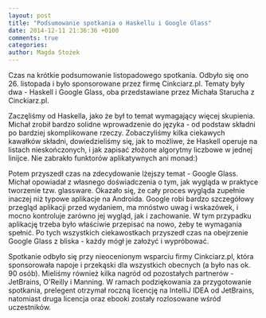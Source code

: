 ```yaml
---
layout: post
title: "Podsumowanie spotkania o Haskellu i Google Glass"
date: 2014-12-11 21:36:36 +0100
comments: true
categories: 
author: Magda Stożek
---
```

Czas na krótkie podsumowanie listopadowego spotkania. Odbyło się ono 26. listopada i było sponsorowane przez firmę Cinkciarz.pl. Tematy były dwa - Haskell i Google Glass, oba przedstawiane przez Michała Starucha z Cinckiarz.pl.

Zaczęliśmy od Haskella, jako że był to temat wymagający więcej skupienia. Michał zrobił bardzo solidne wprowadzenie do języka - od podstaw składni po bardziej skomplikowane rzeczy. Zobaczyliśmy kilka ciekawych kawałków składni, dowiedzieliśmy się, jak to możliwe, że Haskell operuje na listach nieskończonych, i jak zapisać złożone algorytmy liczbowe w jednej linijce. Nie zabrakło funktorów aplikatywnych ani monad:)

Potem przyszedł czas na zdecydowanie lżejszy temat - Google Glass. Michał opowiadał z własnego doświadczenia o tym, jak wygląda w praktyce tworzenie tzw. glassware. Okazało się, że cały proces wygląda zupełnie inaczej niż typowe aplikacje na Androida. Google robi bardzo szczegółowy przegląd aplikacji przed wydaniem, ma mnóstwo uwag i wskazówek, i mocno kontroluje zarówno jej wygląd, jak i zachowanie. W tym przypadku aplikację trzeba było właściwie przepisać na nowo, żeby te wymagania spełnić. Po tych wszystkich ciekawostkach przyszedł czas na obejrzenie Google Glass z bliska - każdy mógł je założyć i wypróbować. 

Spotkanie odbyło się przy nieocenionym wsparciu firmy Cinkciarz.pl, która sponsorowała napoje i przekąski dla wszystkich obecnych (a było nas ok. 90 osób). Mieliśmy również kilka nagród od pozostałych partnerów - JetBrains, O'Reilly i Manning. W ramach podziękowania za przygotowanie spotkania, prelegent otrzymał roczną licencję na IntelliJ IDEA od JetBrains, natomiast druga licencja oraz ebooki zostały rozlosowane wśród uczestników.
